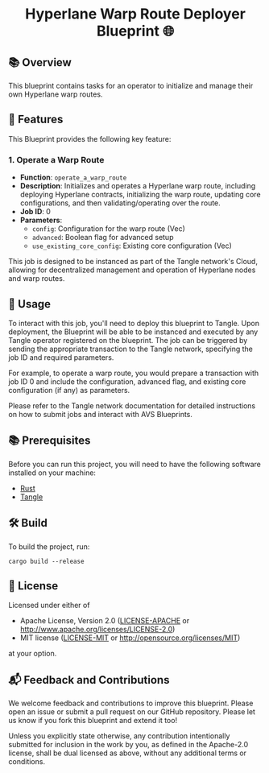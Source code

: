 # <h1 align="center"> Hyperlane Warp Route Deployer Blueprint 🌐 </h1>

## 📚 Overview

This blueprint contains tasks for an operator to initialize and manage their own Hyperlane warp routes.

## 🚀 Features

This Blueprint provides the following key feature:

### 1. Operate a Warp Route

- **Function**: `operate_a_warp_route`
- **Description**: Initializes and operates a Hyperlane warp route, including deploying Hyperlane contracts,
  initializing the warp route, updating core configurations, and then validating/operating over the route.
- **Job ID**: 0
- **Parameters**:
    - `config`: Configuration for the warp route (Vec<u8>)
    - `advanced`: Boolean flag for advanced setup
    - `use_existing_core_config`: Existing core configuration (Vec<u8>)

This job is designed to be instanced as part of the Tangle network's Cloud, allowing for decentralized management and
operation of Hyperlane nodes and warp routes.

## 🔧 Usage

To interact with this job, you'll need to deploy this blueprint to Tangle. Upon deployment, the Blueprint will be able
to be instanced and executed by any Tangle operator registered on the blueprint. The job can be triggered by
sending the appropriate transaction to the Tangle network, specifying the job ID and required parameters.

For example, to operate a warp route, you would prepare a transaction with job ID 0 and include the configuration,
advanced flag, and existing core configuration (if any) as parameters.

Please refer to the Tangle network documentation for detailed instructions on how to submit jobs and interact with AVS
Blueprints.

## 📚 Prerequisites

Before you can run this project, you will need to have the following software installed on your machine:

- [Rust](https://www.rust-lang.org/tools/install)
- [Tangle](https://github.com/tangle-network/tangle?tab=readme-ov-file#-getting-started-)

## 🛠️ Build

To build the project, run:

```
cargo build --release
```

## 📜 License

Licensed under either of

* Apache License, Version 2.0
  ([LICENSE-APACHE](LICENSE-APACHE) or http://www.apache.org/licenses/LICENSE-2.0)
* MIT license
  ([LICENSE-MIT](LICENSE-MIT) or http://opensource.org/licenses/MIT)

at your option.

## 📬 Feedback and Contributions

We welcome feedback and contributions to improve this blueprint.
Please open an issue or submit a pull request on our GitHub repository.
Please let us know if you fork this blueprint and extend it too!

Unless you explicitly state otherwise, any contribution intentionally submitted
for inclusion in the work by you, as defined in the Apache-2.0 license, shall be
dual licensed as above, without any additional terms or conditions.